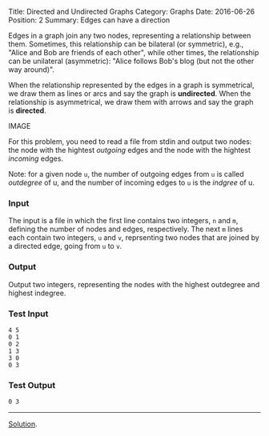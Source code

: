 Title: Directed and Undirected Graphs
Category: Graphs
Date: 2016-06-26
Position: 2
Summary: Edges can have a direction

Edges in a graph join any two nodes, representing a relationship between
them. Sometimes, this relationship can be bilateral (or symmetric), e.g.,
"Alice and Bob are friends of each other", while other times, the
relationship can be unilateral (asymmetric): "Alice follows Bob's blog (but
not the other way around)".

When the relationship represented by the edges in a graph is symmetrical,
we draw them as lines or arcs and say the graph is **undirected**. When the
relationship is asymmetrical, we draw them with arrows and say the graph is
**directed**.

IMAGE

For this problem, you need to read a file from stdin and output two nodes:
the node with the hightest *outgoing* edges and the node with the hightest
*incoming* edges.

Note: for a given node `u`, the number of outgoing edges from `u` is called
*outdegree* of u, and the number of incoming edges to `u` is the *indgree*
of u.


### Input

The input is a file in which the first line contains two integers, `n` and
`m`, defining the number of nodes and edges, respectively. The next `m`
lines each contain two integers, `u` and `v`, reprsenting two nodes that
are joined by a directed edge, going from `u` to `v`.

### Output

Output two integers, representing the nodes with the highest outdegree and
highest indegree.


### Test Input

```
4 5
0 1
0 2
1 3
3 0
0 3

```

### Test Output

```
0 3

```
--------------------------------------------------------
[Solution](https://github.com/Leockard/erdos/blob/master/solutions/graphs/directed.py).
